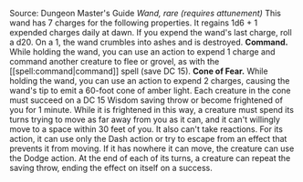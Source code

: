 Source: Dungeon Master's Guide
*Wand, rare (requires attunement)*
This wand has 7 charges for the following properties. It regains 1d6 + 1 expended charges daily at dawn. If you expend the wand's last charge, roll a d20. On a 1, the wand crumbles into ashes and is destroyed.
**Command.** While holding the wand, you can use an action to expend 1 charge and command another creature to flee or grovel, as with the [[spell:command|command]] spell (save DC 15).
**Cone of Fear.** While holding the wand, you can use an action to expend 2 charges, causing the wand's tip to emit a 60-foot cone of amber light. Each creature in the cone must succeed on a DC 15 Wisdom saving throw or become frightened of you for 1 minute. While it is frightened in this way, a creature must spend its turns trying to move as far away from you as it can, and it can't willingly move to a space within 30 feet of you. It also can't take reactions. For its action, it can use only the Dash action or try to escape from an effect that prevents it from moving. If it has nowhere it can move, the creature can use the Dodge action. At the end of each of its turns, a creature can repeat the saving throw, ending the effect on itself on a success.